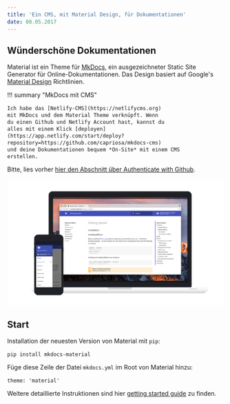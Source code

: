 ```yaml
---
title: 'Ein CMS, mit Material Design, für Dokumentationen'
date: 08.05.2017
---
```

## Wünderschöne Dokumentationen

Material ist ein Theme für [MkDocs](http://www.mkdocs.org), ein ausgezeichneter Static Site Generator für Online-Dokumentationen. Das Design basiert auf Google's [Material Design](https://www.google.com/design/spec/material-design)
Richtlinien.

!!! summary "MkDocs mit CMS"

    Ich habe das [Netlify-CMS](https://netlifycms.org) 
    mit MkDocs und dem Material Theme verknüpft. Wenn 
    du einen Github und Netlify Account hast, kannst du 
    alles mit einem Klick [deployen]
    (https://app.netlify.com/start/deploy?
    repository=https://github.com/capriosa/mkdocs-cms) 
    und deine Dokumentationen bequem *On-Site* mit einem CMS 
    erstellen.

Bitte, lies vorher [hier den Abschnitt über Authenticate with Github](https://www.netlifycms.org/docs/test-drive/).

[![Material für MkDocs](images/material.png)](images/material.png)

## Start

Installation der neuesten Version von Material mit `pip`:

    pip install mkdocs-material

Füge diese Zeile der Datei `mkdocs.yml` im Root von Material hinzu:

    theme: 'material'

Weitere detaillierte Instruktionen sind hier [getting started guide](getting-started.md) zu finden.


